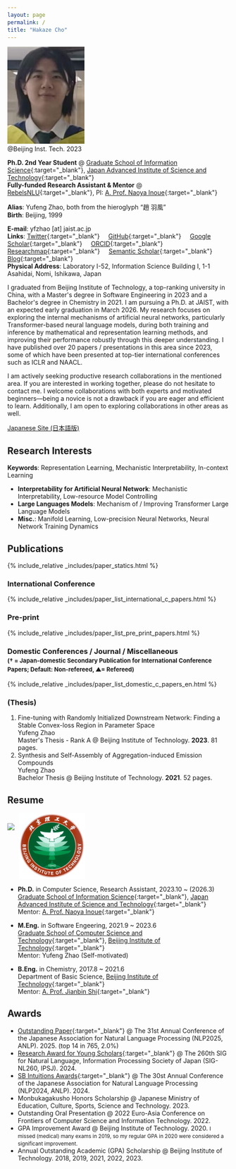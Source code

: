 ```yaml
---
layout: page
permalink: /
title: "Hakaze Cho"
---
```


<div class="img_margin">
<img src="./assets/fig/photo.png" alt="" title="@Beijing Inst. Tech. 2023" height="220">
<figcaption>@Beijing Inst. Tech. 2023</figcaption>
</div>

**Ph.D. 2nd Year Student** @ [Graduate School of Information Science](https://www.jaist.ac.jp/areas/cs/){:target="_blank"}, [Japan Advanced Institute of Science and Technology](https://www.jaist.ac.jp/){:target="_blank"}  
**Fully-funded Research Assistant & Mentor** @ [RebelsNLU](https://rebelsnlu.super.site/){:target="_blank"}, PI: [A. Prof. Naoya Inoue](https://naoya-i.info/){:target="_blank"}   

**Alias**: Yufeng Zhao, both from the hieroglyph “趙 羽風”  
**Birth**: Beijing, 1999
<!-- **Affiliation**: Japan Advanced Institute of Science and Technology ← Beijing Institute of Technology   -->

**E-mail**: yfzhao [at] jaist.ac.jp  
**Links**:
[Twitter](https://x.com/yfZhao495){:target="_blank"} &nbsp;&nbsp;&nbsp;
[GitHub](https://github.com/hc495){:target="_blank"} &nbsp;&nbsp;&nbsp; 
[Google Scholar](https://scholar.google.com/citations?user=q_eQAcwAAAAJ){:target="_blank"} &nbsp;&nbsp;&nbsp; 
[ORCID](https://orcid.org/0000-0002-7127-1954){:target="_blank"} &nbsp;&nbsp;&nbsp; 
[Researchmap](https://researchmap.jp/hc495){:target="_blank"} &nbsp;&nbsp;&nbsp; 
[Semantic Scholar](https://www.semanticscholar.org/author/Hakaze-Cho/2304519017){:target="_blank"} &nbsp;&nbsp;&nbsp; 
[Blog](https://hakaze.notion.site/index?pvs=4){:target="_blank"} &nbsp;&nbsp;&nbsp;   
**Physical Address**: Laboratory I-52, Information Science Building I, 1-1 Asahidai, Nomi, Ishikawa, Japan  

I graduated from Beijing Institute of Technology, a top-ranking university in China, with a Master's degree in Software Engineering in 2023 and a Bachelor's degree in Chemistry in 2021. I am pursuing a Ph.D. at JAIST, with an expected early graduation in March 2026. My research focuses on exploring the internal mechanisms of artificial neural networks, particularly Transformer-based neural language models, during both training and inference by mathematical and representation learning methods, and improving their performance robustly through this deeper understanding. I have published over 20 papers / presentations in this area since 2023, some of which have been presented at top-tier international conferences such as ICLR and NAACL.

I am actively seeking productive research collaborations in the mentioned area. If you are interested in working together, please do not hesitate to contact me. I welcome collaborations with both experts and motivated beginners—being a novice is not a drawback if you are eager and efficient to learn. Additionally, I am open to exploring collaborations in other areas as well. 

[Japanese Site (日本語版)](https://www.hakaze-c.com/ja)

## Research Interests

**Keywords**: Representation Learning, Mechanistic Interpretability, In-context Learning  
- **Interpretability for Artificial Neural Network**: Mechanistic Interpretability, Low-resource Model Controlling  
- **Large Languages Models**: Mechanism of / Improving Transformer Large Language Models  
- **Misc.**: Manifold Learning, Low-precision Neural Networks, Neural Network Training Dynamics

## Publications

{% include_relative _includes/paper_statics.html %}

### International Conference

{% include_relative _includes/paper_list_international_c_papers.html %}

### Pre-print

{% include_relative _includes/paper_list_pre_print_papers.html %}

<!-- ### <a title="(† = Japan-domestic Secondary Publication for Conference Papers; Default: Non-refereed,▲= Refereed)">Domestic Conferences / Miscellaneous</a><br><span style="font-size:0.8em">(† = Japan-domestic Secondary Publication for International Conference Papers; Default: Non-refereed,▲= Refereed)</span> -->

### Domestic Conferences / Journal / Miscellaneous<br><span style="font-size:0.8em">(† = Japan-domestic Secondary Publication for International Conference Papers; Default: Non-refereed, ▲= Refereed)</span>

{% include_relative _includes/paper_list_domestic_c_papers_en.html %}


### (Thesis)

1. Fine-tuning with Randomly Initialized Downstream Network: Finding a Stable Convex-loss Region in Parameter Space    
    Yufeng Zhao   
    Master's Thesis - Rank A @ Beijing Institute of Technology. **2023**. 81 pages.
2. Synthesis and Self-Assembly of Aggregation-induced Emission Compounds   
   Yufeng Zhao   
   Bachelor Thesis @ Beijing Institute of Technology. **2021**. 52 pages.

## Resume

<div class="img_margin" style="display: flex; align-items: center; gap: 10px;">
    <img src="./assets/fig/jaist.png" height="105">
    <img src="./assets/fig/bit_xiaohui.jpg" height="150">
</div>

- **Ph.D.** in Computer Science, Research Assistant, 2023.10 ~ (2026.3)  
  [Graduate School of Information Science](https://www.jaist.ac.jp/areas/cs/){:target="_blank"}, [Japan Advanced Institute of Science and Technology](https://www.jaist.ac.jp/){:target="_blank"}  
  Mentor: [A. Prof. Naoya Inoue](https://naoya-i.info/){:target="_blank"}

- **M.Eng.** in Software Engeering, 2021.9 ~ 2023.6   
  [Graduate School of Computer Science and Technology](https://cs.bit.edu.cn/){:target="_blank"}, [Beijing Institute of Technology](https://www.bit.edu.cn/){:target="_blank"}   
  Mentor: Yufeng Zhao (Self-motivated)
  
- **B.Eng.** in Chemistry, 2017.8 ~ 2021.6  
  Department of Basic Science, [Beijing Institute of Technology](https://www.bit.edu.cn/){:target="_blank"}   
  Mentor: [A. Prof. Jianbin Shi](https://mse.bit.edu.cn/szdw/jgml/clwlyhxxg/ff4af2fd072b47beadc219b5c4e266f7.htm){:target="_blank"}

## Awards

- [Outstanding Paper](https://anlp.jp/nlp2025/award.html#outstanding){:target="_blank"} @ The 31st Annual Conference of the Japanese Association for Natural Language Processing (NLP2025, ANLP). 2025. (top 14 in 765, 2.0%)
- [Research Award for Young Scholars](https://sites.google.com/sig-nl.ipsj.or.jp/sig-nl/%E6%8E%88%E8%B3%9E/young#h.qq15e8v12s8d){:target="_blank"} @ The 260th SIG for Natural Language, Information Processing Society of Japan (SIG-NL260, IPSJ). 2024.
- [SB Intuitions Awards](https://www.anlp.jp/nlp2024/award.html){:target="_blank"} @ The 30st Annual Conference of the Japanese Association for Natural Language Processing (NLP2024, ANLP). 2024.
- Monbukagakusho Honors Scholarship @ Japanese Ministry of Education, Culture, Sports, Science and Technology. 2023.
- Outstanding Oral Presentation @ 2022 Euro-Asia Conference on Frontiers of Computer Science and Information Technology. 2022.
- GPA Improvement Award @ Beijing Institute of Technology. 2020. <small>I missed (medical) many exams in 2019, so my regular GPA in 2020 were considered a significant improvement.</small>
- Annual Outstanding Academic (GPA) Scholarship @ Beijing Institute of Technology. 2018, 2019, 2021, 2022, 2023.